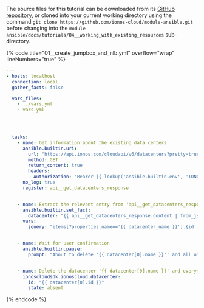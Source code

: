 The source files for this tutorial can be downloaded from its [GitHub repository](https://github.com/ionos-cloud/module-ansible/tree/master/docs/), or cloned into your current working directory using the command `git clone https://github.com/ionos-cloud/module-ansible.git` before changing into the `module-ansible/docs/tutorials/04__working_with_existing_resources` sub-directory.

{% code title="01__create_jumpbox_and_nlb.yml" overflow="wrap" lineNumbers="true" %}
```yml
---
- hosts: localhost
  connection: local
  gather_facts: false

  vars_files:
    - ../vars.yml
    - vars.yml

  


  tasks:
    - name: Get information about the existing data centers
      ansible.builtin.uri:
        url: "https://api.ionos.com/cloudapi/v6/datacenters?pretty=true&depth=1&offset=0&limit=1000"
        method: GET
        return_content: true
        headers:
          Authorization: "Bearer {{ lookup('ansible.builtin.env', 'IONOS_TOKEN', default='') }}"
      no_log: true
      register: api__get_datacenters_response


    - name: Extract the relevant entry from 'api__get_datacenters_response'
      ansible.builtin.set_fact:
        datacenter: "{{ api__get_datacenters_response.content | from_json | json_query(jquery) }}"
      vars:
        jquery: "items[?properties.name=='{{ datacenter_name }}'].{id: id, name: properties.name}"


    - name: Wait for user confirmation
      ansible.builtin.pause:
        prompt: "About to delete '{{ datacenter[0].name }}'' and all of its contents. Press <Enter> to proceed..."


    - name: Delete the datacenter '{{ datacenter[0].name }}' and everything contained therein
      ionoscloudsdk.ionoscloud.datacenter:
        id: "{{ datacenter[0].id }}"
        state: absent

```
{% endcode %}